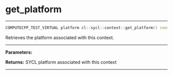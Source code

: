 # get_platform

---

```cpp
COMPUTECPP_TEST_VIRTUAL platform cl::sycl::context::get_platform() const
```


Retrieves the platform associated with this context. 


---
**Parameters:**

**Returns:** SYCL platform associated with this context 

---
